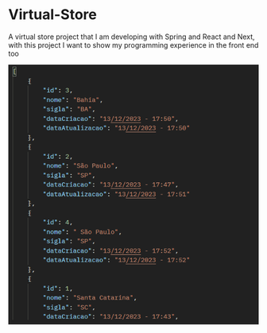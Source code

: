# Virtual-Store
A virtual store project that I am developing with Spring and React and Next, with this project I want to show my programming experience in the front end too





![Alt text](image.png)